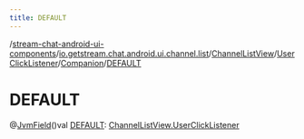 ```yaml
---
title: DEFAULT
---
```

/[stream-chat-android-ui-components](../../../../index.md)/[io.getstream.chat.android.ui.channel.list](../../../index.md)/[ChannelListView](../../index.md)/[UserClickListener](../index.md)/[Companion](index.md)/[DEFAULT](DEFAULT.md)  
  
  
  
# DEFAULT  
@[JvmField](https://kotlinlang.org/api/latest/jvm/stdlib/kotlin.jvm/-jvm-field/index.html)()val [DEFAULT](DEFAULT.md): [ChannelListView.UserClickListener](../index.md)
